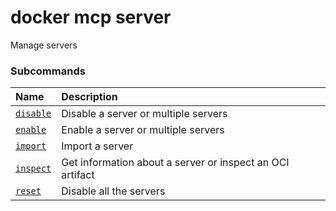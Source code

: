 # docker mcp server

<!---MARKER_GEN_START-->
Manage servers

### Subcommands

| Name                               | Description                                               |
|:-----------------------------------|:----------------------------------------------------------|
| [`disable`](mcp_server_disable.md) | Disable a server or multiple servers                      |
| [`enable`](mcp_server_enable.md)   | Enable a server or multiple servers                       |
| [`import`](mcp_server_import.md)   | Import a server                                           |
| [`inspect`](mcp_server_inspect.md) | Get information about a server or inspect an OCI artifact |
| [`reset`](mcp_server_reset.md)     | Disable all the servers                                   |



<!---MARKER_GEN_END-->

